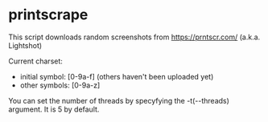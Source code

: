 # printscrape
This script downloads random screenshots from https://prntscr.com/ (a.k.a. Lightshot)

Current charset:
* initial symbol: [0-9a-f] (others haven't been uploaded yet)
* other symbols: [0-9a-z]

You can set the number of threads by specyfying the -t(--threads) argument. It is 5 by default.
